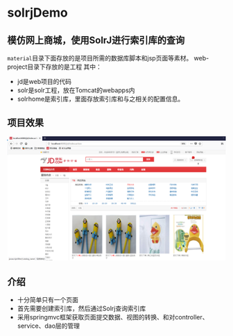 # solrjDemo
模仿网上商城，使用SolrJ进行索引库的查询
---
`material`目录下面存放的是项目所需的数据库脚本和jsp页面等素材。
web-project目录下存放的是工程
其中：
- jd是web项目的代码
- solr是solr工程，放在Tomcat的webapps内
- solrhome是索引库，里面存放索引库和与之相关的配置信息。

## 项目效果

![image](image/index.png)

## 介绍
- 十分简单只有一个页面
- 首先需要创建索引库，然后通过Solrj查询索引库
- 采用springmvc框架获取页面提交数据、视图的转换、和对controller、service、dao层的管理

